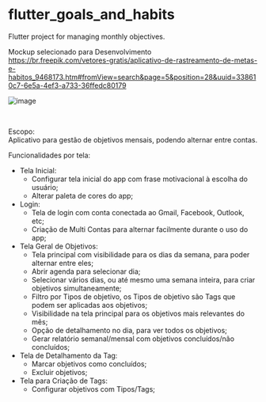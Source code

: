 # flutter_goals_and_habits
Flutter project for managing monthly objectives.

Mockup selecionado para Desenvolvimento
<br>
https://br.freepik.com/vetores-gratis/aplicativo-de-rastreamento-de-metas-e-habitos_9468173.htm#fromView=search&page=5&position=28&uuid=338610c7-6e5a-4ef3-a733-36ffedc80179

![image](https://github.com/lucas-catolica-sc/flutter_goals_and_habits/assets/142949860/d301e64b-f4bc-46e4-9f8d-6d397903fb8d)

<br>

Escopo:<br>
Aplicativo para gestão de objetivos mensais, podendo alternar entre contas.

Funcionalidades por tela:
- Tela Inicial:
  - Configurar tela inicial do app com frase motivacional à escolha do usuário;
  - Alterar paleta de cores do app;
- Login:
  - Tela de login com conta conectada ao Gmail, Facebook, Outlook, etc;
  - Criação de Multi Contas para alternar facilmente durante o uso do app;
- Tela Geral de Objetivos:
  - Tela principal com visibilidade para os dias da semana, para poder alternar entre eles;
  - Abrir agenda para selecionar dia;
  - Selecionar vários dias, ou até mesmo uma semana inteira, para criar objetivos simultaneamente;
  - Filtro por Tipos de objetivo, os Tipos de objetivo são Tags que podem ser aplicadas aos objetivos;
  - Visibilidade na tela principal para os objetivos mais relevantes do mês;
  - Opção de detalhamento no dia, para ver todos os objetivos;
  - Gerar relatório semanal/mensal com objetivos concluídos/não concluídos;
- Tela de Detalhamento da Tag:
  - Marcar objetivos como concluídos;
  - Excluir objetivos;
- Tela para Criação de Tags:
  - Configurar objetivos com Tipos/Tags;
